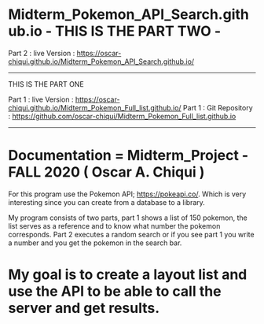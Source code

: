 # Midterm_Pokemon_API_Search.github.io - THIS IS THE PART TWO  -  

 Part 2 : live Version :  https://oscar-chiqui.github.io/Midterm_Pokemon_API_Search.github.io/
 
 ------------------------------------------------------------------------------------------------------------

THIS IS THE PART ONE

Part 1 : live Version : https://oscar-chiqui.github.io/Midterm_Pokemon_Full_list.github.io/
Part 1 : Git Repository : https://github.com/oscar-chiqui/Midterm_Pokemon_Full_list.github.io 

--------------------------------------------------------------------------------------------------------------------------

# Documentation = Midterm_Project - FALL 2020 ( Oscar A. Chiqui ) 

For this program use the Pokemon API; https://pokeapi.co/. Which is very interesting since you can create from a database to a library.

My program consists of two parts, part 1 shows a list of 150 pokemon, the list serves as a reference and to know what number the pokemon corresponds.
Part 2 executes a random search or if you see part 1 you write a number and you get the pokemon in the search bar.

# My goal is to create a layout list and use the API to be able to call the server and get results.
